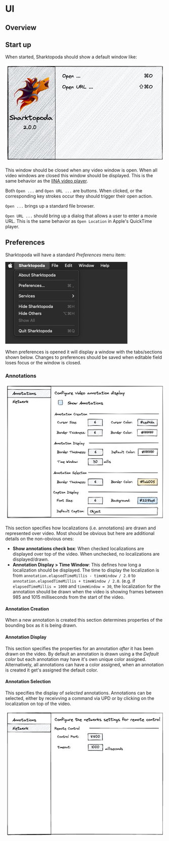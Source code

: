 # UI

## Overview  

## Start up

When started, Sharktopoda should show a default window like:

![Default](assets/Default.png)

This window should be closed when any video window is open. When all video windows are closed this window should be displayed. This is the same behavior as the [IINA video player](https://iina.io/).

Both `Open ...` and `Open URL ...` are buttons. When clicked, or the corresponding key strokes occur they should trigger their open action.

`Open ...` brings up a standard file browser.

`Open URL ...` should bring up a dialog that allows a user to enter a movie URL. This is the same behavior as `Open Location` in Apple's QuickTime player.

## Preferences

Sharktopoda will have a standard _Preferences_ menu item:

![Preferences](assets/Prefs.png)

When preferences is opened it will display a window with the tabs/sections shown below. Changes to preferences should be saved when editable field loses focus or the window is closed.

### Annotations

![Annotation Preferences](assets/Prefs_Annotations.png)

This section specifies how localizations (i.e. annotations) are drawn and represented over video. Most should be obvious but here are additional details on the non-obvious ones:

- __Show annotations check box__: When checked localizations are displayed over top of the video. When unchecked, no localizations are displayed/drawn.
- __Annotation Display > Time Window__: This defines how long a localization should be displayed. The time to display the localization is from `annotation.elapsedTimeMillis - timeWindow / 2.0` to `annotation.elapsedTimeMillis + timeWindow / 2.0`. (e.g. if `elapsedTimeMillis = 1000` and `timeWindow = 30`, the localization for the annotation should be drawn when the video is showing frames between 985 and 1015 milliseconds from the start of the video.




#### Annotation Creation

When a new annotation is created this section determines properties of the bounding box as it is being drawn.

#### Annotation Display

This section specifies the properties for an annotation _after_ it has been drawn on the video. By default an annotation is drawn using a the _Default color_ but each annotation may have it's own unique color assigned. Alternatively, all annotations can have a color assigned, when an annotation is created it get's assigned the default color.

#### Annotation Selection

This specifies the display of _selected_ annotations. Annotations can be selected, either by receivving a command via UPD or by clicking on the localization on top of the video.

![Network Preferences](assets/Prefs_Network.png)
